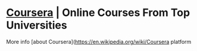 # [Coursera](https://www.coursera.org/) | Online Courses From Top Universities

More info [about Coursera](https://en.wikipedia.org/wiki/Coursera platform


